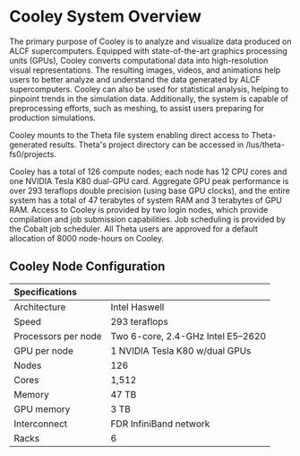 # Cooley System Overview

The primary purpose of Cooley is to analyze and visualize data produced on ALCF supercomputers. Equipped with state-of-the-art graphics processing units (GPUs), Cooley converts computational data  into high-resolution visual representations. The resulting images, videos, and animations help users to better analyze and understand the data generated by ALCF supercomputers. Cooley can also be used for statistical analysis, helping to pinpoint trends in the simulation data. Additionally, the system is capable of preprocessing efforts, such as meshing, to assist users preparing for production simulations.

Cooley mounts to the Theta file system enabling direct access to Theta-generated results. Theta's project directory can be accessed in /lus/theta-fs0/projects.

Cooley has a total of 126 compute nodes; each node has 12 CPU cores and one NVIDIA Tesla K80 dual-GPU card.  Aggregate GPU peak performance is over 293 teraflops double precision (using base GPU clocks), and the entire system has a total of 47 terabytes of system RAM and 3 terabytes of GPU RAM.  Access to Cooley is provided by two login nodes, which provide compilation and job submission capabilities.  Job scheduling is provided by the Cobalt job scheduler. All Theta users are approved for a default allocation of 8000 node-hours on Cooley.

## Cooley Node Configuration

| Specifications |   |
| :----------- | ----------- |
| Architecture      | Intel Haswell |
| Speed      | 293 teraflops      |
| Processors per node   | Two 6-core, 2.4-GHz Intel E5–2620       |
| GPU per node      | 1 NVIDIA Tesla K80 w/dual GPUs     |
| Nodes   | 126        |
| Cores      | 1,512       |
| Memory   | 47 TB        |
| GPU memory      | 3 TB       |
| Interconnect   | FDR InfiniBand network        |
| Racks   | 6        |
